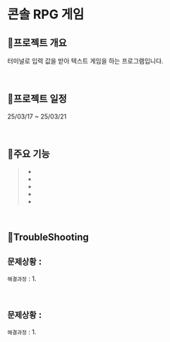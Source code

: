 # 콘솔 RPG 게임

## 📣프로젝트 개요
터미널로 입력 값을 받아 텍스트 게임을 하는 프로그램입니다.

<br/>

## 📆프로젝트 일정
25/03/17 ~ 25/03/21

<br/>

## 📑주요 기능
> * 
> * 
> * 
> * 
> * 

<br/>

## 🚨TroubleShooting
> 

> 
`문제상황` :  
- 

`해결과정` : 
1. 

<br/>

> 

> 
`문제상황` : 
- 

`해결과정` : 
1. 
